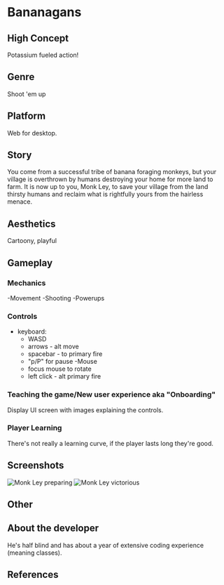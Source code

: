 # Bananagans

## High Concept
Potassium fueled action!

## Genre
Shoot 'em up

## Platform
Web for desktop.

## Story
You come from a successful tribe of banana foraging monkeys, but your village is overthrown by humans destroying your home
for more land to farm. It is now up to you, Monk Ley, to save your village from the land thirsty humans and reclaim what is rightfully
yours from the hairless menace.

## Aesthetics
Cartoony, playful

## Gameplay
### Mechanics
-Movement
-Shooting
-Powerups

### Controls
- keyboard:
  - WASD
  - arrows - alt move
  - spacebar -  to primary fire
  - "p/P" for pause
-Mouse
  - focus mouse to rotate
  - left click - alt primary fire 
  
### Teaching the game/New user experience aka "Onboarding"
Display UI screen with images explaining the controls.
 
### Player Learning
There's not really a learning curve, if the player lasts long they're good.

## Screenshots
![Monk Ley preparing](http://mycountry955.com/files/2011/07/monkey.jpg?w=600&h=0&zc=1&s=0&a=t&q=89)
![Monk Ley victorious](https://i.ytimg.com/vi/6ExG0pzQOwI/maxresdefault.jpg)

## Other


## About the developer
He's half blind and has about a year of extensive coding experience (meaning classes).

## References
